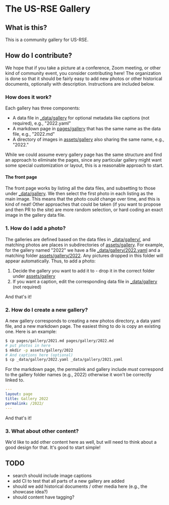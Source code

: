 # The US-RSE Gallery

## What is this?

This is a community gallery for US-RSE.

## How do I contribute?

We hope that if you take a picture at a conference, Zoom meeting, or other kind of community
event, you consider contributing here! The organization is done so that it should be fairly
easy to add new photos or other historical documents, optionally with description.
Instructions are included below.

### How does it work?

Each gallery has three components:

 - A data file in [_data/gallery](_data/gallery) for optional metadata like captions (not required), e.g., "2022.yaml"
 - A markdown page in [pages/gallery](pages/gallery) that has the same name as the data file, e.g., "2022.md"
 - A directory of images in [assets/gallery](assets/gallery) also sharing the same name, e.g., "2022."
 
While we could assume every gallery page has the same structure and find an approach to eliminate the pages, since
any particular gallery might want some special customization or layout, this is a reasonable approach to start.

#### The front page

The front page works by listing all the data files, and subsetting to those under [_data/gallery](_data/gallery).
We then select the first photo in each listing as the main image. This means that the photo could change over time,
and this is kind of neat! Other approaches that could be taken (if you want to propose and then PR to the site) are more random
selection, or hard coding an exact image in the gallery data file.

### 1. How do I add a photo?

The galleries are defined based on the data files in [_data/gallery/](_data/gallery/), and matching
photos are places in subdirectories of [assets/gallery](assets/gallery). For example, for the gallery named "2022"
we have a file [_data/gallery/2022.yaml](_data/gallery/2022.yaml) and a matching folder [assets/gallery/2022](assets/gallery/2022).
Any pictures dropped in this folder will appear automatically. Thus, to add a photo:

 1. Decide the gallery you want to add it to - drop it in the correct folder under [assets/gallery](assets/gallery)
 2. If you want a caption, edit the corresponding data file in [_data/gallery](_data/gallery) (not required)

And that's it! 

### 2. How do I create a new gallery?

A new gallery corresponds to creating a new photos directory, a data yaml file, and a new markdown page.
The easiest thing to do is copy an existing one. Here is an example:

```bash
$ cp pages/gallery/2021.md pages/gallery/2022.md
# put photos in here
$ mkdir -p assets/gallery/2022
# And captions here (optional)
$ cp _data/gallery/2022.yaml _data/gallery/2021.yaml
```

For the markdown page, the permalink and gallery include *must* correspond to the gallery folder names (e.g., 2022) otherwise it won't be
correctly linked to.

```yaml
---
layout: page
title: Gallery 2022
permalink: /2022/
---
```

And that's it!

### 3. What about other content?

We'd like to add other content here as well, but will need to think about a good design for that.
It's good to start simple!


## TODO

- search should include image captions
- add CI to test that all parts of a new gallery are added
- should we add historical documents / other media here (e.g., the showcase idea?)
- should content have tagging?
